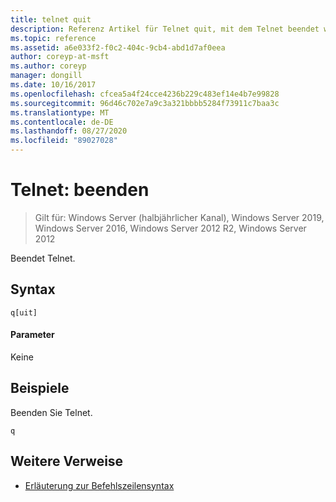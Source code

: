 ```yaml
---
title: telnet quit
description: Referenz Artikel für Telnet quit, mit dem Telnet beendet wird.
ms.topic: reference
ms.assetid: a6e033f2-f0c2-404c-9cb4-abd1d7af0eea
author: coreyp-at-msft
ms.author: coreyp
manager: dongill
ms.date: 10/16/2017
ms.openlocfilehash: cfcea5a4f24cce4236b229c483ef14e4b7e99828
ms.sourcegitcommit: 96d46c702e7a9c3a321bbbb5284f73911c7baa3c
ms.translationtype: MT
ms.contentlocale: de-DE
ms.lasthandoff: 08/27/2020
ms.locfileid: "89027028"
---
```

# <a name="telnet-quit"></a>Telnet: beenden

> Gilt für: Windows Server (halbjährlicher Kanal), Windows Server 2019, Windows Server 2016, Windows Server 2012 R2, Windows Server 2012

Beendet Telnet.

## <a name="syntax"></a>Syntax
```
q[uit]
```
#### <a name="parameters"></a>Parameter
Keine
## <a name="examples"></a>Beispiele
Beenden Sie Telnet.
```
q
```
## <a name="additional-references"></a>Weitere Verweise
- [Erläuterung zur Befehlszeilensyntax](command-line-syntax-key.md)
